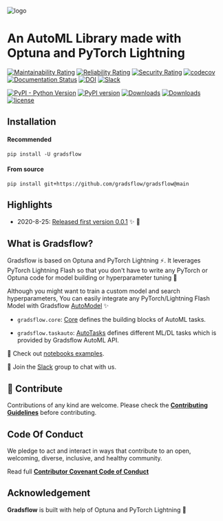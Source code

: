![logo](https://ik.imagekit.io/gradsflow/logo/logo-small_g2MxLWesD.png?updatedAt=1627716948296)

# An AutoML Library made with Optuna and PyTorch Lightning

[![Maintainability Rating](https://sonarcloud.io/api/project_badges/measure?project=gradsflow_gradsflow&metric=sqale_rating)](https://sonarcloud.io/dashboard?id=gradsflow_gradsflow)
[![Reliability Rating](https://sonarcloud.io/api/project_badges/measure?project=gradsflow_gradsflow&metric=reliability_rating)](https://sonarcloud.io/dashboard?id=gradsflow_gradsflow)
[![Security Rating](https://sonarcloud.io/api/project_badges/measure?project=gradsflow_gradsflow&metric=security_rating)](https://sonarcloud.io/dashboard?id=gradsflow_gradsflow)
[![codecov](https://codecov.io/gh/gradsflow/gradsflow/branch/main/graph/badge.svg?token=uaB2xsf3pb)](https://codecov.io/gh/gradsflow/gradsflow)
[![Documentation Status](https://readthedocs.org/projects/gradsflow/badge/?version=latest)](https://gradsflow.readthedocs.io/en/latest/?badge=latest)
[![DOI](https://zenodo.org/badge/395070308.svg)](https://zenodo.org/badge/latestdoi/395070308)
[![Slack](https://img.shields.io/badge/slack-chat-orange.svg?logo=slack)](https://join.slack.com/t/gradsflow/shared_invite/zt-ulc0m0ef-xstzyowuTgYceVmFbJlBmg)

[![PyPI - Python Version](https://img.shields.io/pypi/pyversions/gradsflow)](https://pypi.org/project/gradsflow/)
[![PyPI version](https://badge.fury.io/py/gradsflow.svg)](https://badge.fury.io/py/gradsflow)
[![Downloads](https://pepy.tech/badge/gradsflow)](https://pepy.tech/project/gradsflow)
[![Downloads](https://pepy.tech/badge/gradsflow/month)](https://pepy.tech/project/gradsflow)
[![license](https://img.shields.io/badge/License-Apache%202.0-blue.svg)](https://github.com/gradsflow/gradsflow/blob/master/LICENSE)

## Installation

#### Recommended
`pip install -U gradsflow`

#### From source
`pip install git+https://github.com/gradsflow/gradsflow@main`

## Highlights

- 2020-8-25: [Released first version 0.0.1](https://pypi.org/project/gradsflow/) ✨ :tada:

## What is Gradsflow?

Gradsflow is based on Optuna and PyTorch Lightning ⚡️.
It leverages PyTorch Lightning Flash so that you don't have to write any
PyTorch or Optuna code for model building or hyperparameter tuning 🚀

Although you might want to train a custom model and search hyperparameters,
You can easily integrate any PyTorch/Lightning Flash Model with Gradsflow [AutoModel](https://docs.gradsflow.com/en/latest/gradsflow/core/) ✨

- `gradsflow.core`: [Core](https://docs.gradsflow.com/en/latest/gradsflow/core/) defines the building blocks
of AutoML tasks.

- `gradsflow.taskauto`: [AutoTasks](https://docs.gradsflow.com/en/latest/gradsflow/autotasks/) defines
different ML/DL tasks which is provided by Gradsflow AutoML API.


📑 Check out [notebooks examples](https://github.com/gradsflow/gradsflow/tree/main/examples/nbs).

💬 Join the [Slack](https://join.slack.com/t/gradsflow/shared_invite/zt-ulc0m0ef-xstzyowuTgYceVmFbJlBmg) group to chat with us.

## 🤗 Contribute

Contributions of any kind are welcome. Please check the [**Contributing
Guidelines**](https://github.com/gradsflow/gradsflow/blob/master/CONTRIBUTING.md) before contributing.

## Code Of Conduct

We pledge to act and interact in ways that contribute to an open, welcoming, diverse, inclusive, and healthy community.

Read full [**Contributor Covenant Code of Conduct**](https://github.com/gradsflow/gradsflow/blob/master/CODE_OF_CONDUCT.md)

## Acknowledgement

**Gradsflow** is built with help of Optuna and PyTorch Lightning 💜
